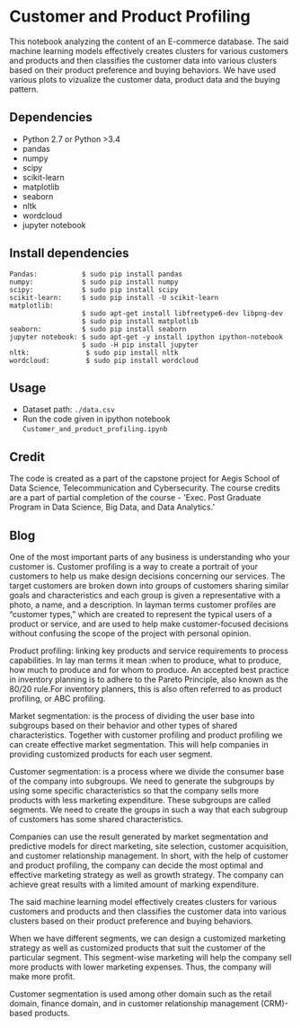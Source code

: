 # Customer and Product Profiling
This notebook analyzing the content of an E-commerce database. The said machine learning models effectively creates clusters for various customers and products and then classifies the customer data into various clusters based on their product preference and buying behaviors. We have used various plots to vizualize the customer data, product data and the buying pattern.

## Dependencies
* Python 2.7 or Python >3.4
* pandas
* numpy
* scipy
* scikit-learn
* matplotlib
* seaborn
* nltk
* wordcloud
* jupyter notebook

## Install dependencies
```
Pandas:           $ sudo pip install pandas
numpy:            $ sudo pip install numpy
scipy:            $ sudo pip install scipy
scikit-learn:     $ sudo pip install -U scikit-learn
matplotlib: 
                  $ sudo apt-get install libfreetype6-dev libpng-dev
                  $ sudo pip install matplotlib 
seaborn:          $ sudo pip install seaborn
jupyter notebook: $ sudo apt-get -y install ipython ipython-notebook
                  $ sudo -H pip install jupyter
nltk:              $ sudo pip install nltk
wordcloud:         $ sudo pip install wordcloud
```

## Usage
* Dataset path: `./data.csv`
* Run the code given in ipython notebook `Customer_and_product_profiling.ipynb`

## Credit

The code is created as a part of the capstone project for Aegis School of Data Science, Telecommunication and Cybersecurity. The course credits are a part of partial completion of the course - 'Exec. Post Graduate Program in Data Science, Big Data, and Data Analytics.'

## Blog

One of the most important parts of any business is understanding who your customer is.
Customer profiling is a way to create a portrait of your customers to help us make design decisions concerning our services. The target customers are broken down into groups of customers sharing similar goals and characteristics and each group is given a representative with a photo, a name, and a description.  In layman terms customer profiles are “customer types,” which are created to represent the typical users of a product or service, and are used to help make customer-focused decisions without confusing the scope of the project with personal opinion. 

Product profiling: linking key products and service requirements to process capabilities. In lay man terms it mean :when to produce, what to produce, how much to produce and for whom to produce. An accepted best practice in inventory planning is to adhere to the Pareto Principle, also known as the 80/20 rule.For inventory planners, this is also often referred to as product profiling, or ABC profiling.

Market segmentation: is the process of dividing the user base into subgroups based on their behavior and other types of shared characteristics. Together with customer profiling and product profiling we can create effective market segmentation. This will help companies in providing customized products for each user segment. 

Customer segmentation: is a process where we divide the consumer base of the company into subgroups. We need to generate the subgroups by using some specific characteristics so that the company sells more products with less marketing expenditure. These subgroups are called segments. We need to create the groups in such a way that each subgroup of customers has some shared characteristics.

Companies can use the result generated by market segmentation and predictive models for direct marketing, site selection, customer acquisition, and customer relationship management. In short, with the help of customer and product profiling, the company can decide the most optimal and effective marketing strategy as well as growth strategy. The company can achieve great results with a limited amount of marking expenditure. 

The said machine learning model effectively creates clusters for various customers and products and then classifies the customer data into various clusters based on their product preference and buying behaviors. 

When we have different segments, we can design a customized marketing strategy as well as customized products that suit the customer of the particular segment. This segment-wise marketing will help the company sell more products with lower marketing expenses. Thus, the company will make more profit. 

Customer segmentation is used among other domain such as the retail domain, finance domain, and in customer relationship management (CRM)-based products.